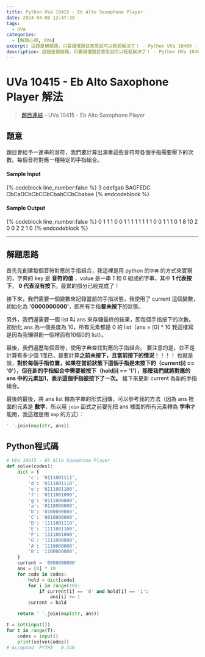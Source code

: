```yaml
---
title: Python UVa 10415 - Eb Alto Saxophone Player
date: 2024-04-06 12:47:39
tags:
  - UVa
categories:
  - [解題心得, UVa]
excerpt: 這題是模擬題，只要讀懂題目意思就可以輕鬆解決了！ - Python UVa 10409 - Die Game 解題心得
description: 這題是模擬題，只要讀懂題目意思就可以輕鬆解決了！ - Python UVa 10409 - Die Game 解題心得
---
```

# UVa 10415 - Eb Alto Saxophone Player 解法

>[題目連結](https://onlinejudge.org/index.php?option=com_onlinejudge&Itemid=8&category=24&page=show_problem&problem=1356) - UVa 10415 - Eb Alto Saxophone Player

## 題意
題目會給予一連串的音符，我們要計算出演奏這些音符時各個手指需要壓下的次數。每個音符對應一種特定的手指組合。

#### Sample Input 
{% codeblock line_number:false %}
3
cdefgab
BAGFEDC
CbCaDCbCbCCbCbabCCbCbabae
{% endcodeblock %}

#### Sample Output 
{% codeblock line_number:false %}
0 1 1 1 0 0 1 1 1 1
1 1 1 1 0 0 1 1 1 0
1 8 10 2 0 0 2 2 1 0
{% endcodeblock %}

---

## 解題思路
首先先創建每個音符對應的手指組合，我這裡是用 python 的`字典` 的方式來實現的，字典的 key 是 **音符的值** ，value 是一串 1 和 0 組成的字串，其中 **1 代表按下**， **0 代表沒有按下**。最累的部分已經完成了！

接下來，我們需要一個變數來記錄當前的手指狀態，我使用了 current 這個變數，初始化為 **'0000000000'**，即所有手指**都未按下**的狀態。

另外，我們還需要一個 list 叫 ans 來存儲最終的結果，即每個手指按下的次數。初始化 ans 為一個長度為 10，所有元素都是 0 的 list（ans = [0] * 10 我這樣寫是因為我懶得創一個裡面有10個0的 list）。

最後，我們遍歷每個音符，使用字典查找對應的手指組合。
要注意的是，並不是計算有多少個 1而已，是要計算**之前未按下，且當前按下的情況**！！！！
也就是說，**對於每個手指位置，如果在當前狀態下這個手指是未按下的（current[i] == '0'），但在新的手指組合中需要被按下（hold[i] == '1'），那麼我們就將對應的 ans 中的元素加1，表示這個手指被按下了一次。**
接下來更新 current 為新的手指組合。

最後的最後，將 ans list 轉為字串的形式回傳，可以參考我的方法（因為 ans 裡面的元素是 **數字**，所以用 `join` 函式之前要先把 ans 裡面的所有元素轉為 **字串**才能用，我這裡是用 `map` 的方式）：
```python
' '.join(map(str, ans))
```

## Python程式碼
```python
# UVa 10415 - Eb Alto Saxophone Player
def solve(codes):
    dict = {
        'c': '0111001111',
        'd': '0111001110',
        'e': '0111001100',
        'f': '0111001000',
        'g': '0111000000',
        'a': '0110000000',
        'b': '0100000000',
        'C': '0010000000',
        'D': '1111001110',
        'E': '1111001100',
        'F': '1111001000',
        'G': '1111000000',
        'A': '1110000000',
        'B': '1100000000',
    }
    current = '0000000000'
    ans = [0] * 10
    for code in codes:
        hold = dict[code]
        for i in range(10):
            if current[i] == '0' and hold[i] == '1':
                ans[i] += 1
        current = hold

    return ' '.join(map(str, ans))

T = int(input())
for t in range(T):
    codes = input()
    print(solve(codes))
# Accepted	PYTH3	0.340
```